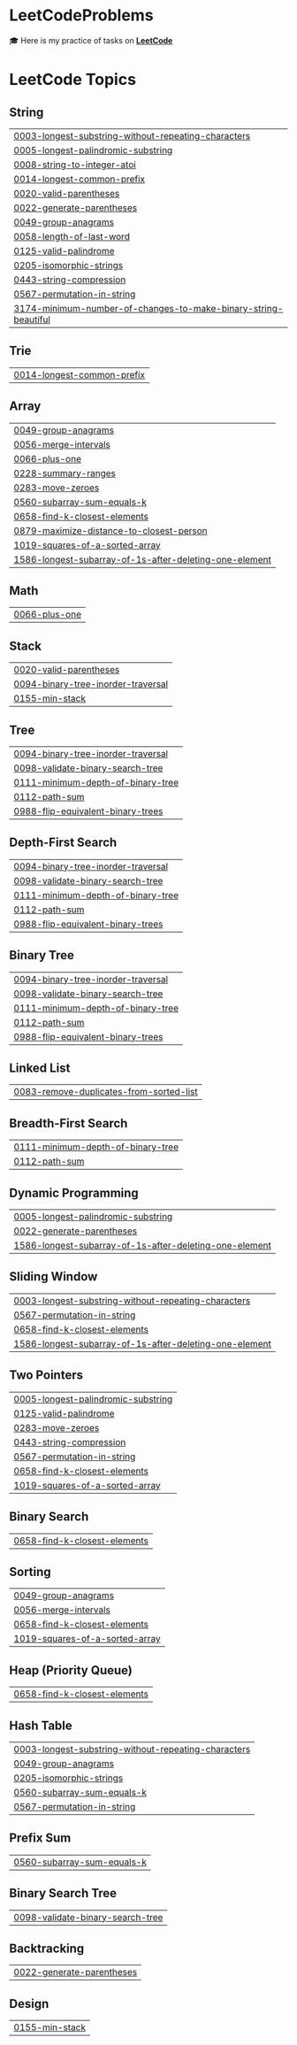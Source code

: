 # LeetCodeProblems
🎓 Here is my practice of tasks on [**LeetCode**](https://leetcode.com/u/stepanov101/)

<!---LeetCode Topics Start-->
# LeetCode Topics
## String
|  |
| ------- |
| [0003-longest-substring-without-repeating-characters](https://github.com/ST3PAN0V/LeetCodeProblems/tree/master/0003-longest-substring-without-repeating-characters) |
| [0005-longest-palindromic-substring](https://github.com/ST3PAN0V/LeetCodeProblems/tree/master/0005-longest-palindromic-substring) |
| [0008-string-to-integer-atoi](https://github.com/ST3PAN0V/LeetCodeProblems/tree/master/0008-string-to-integer-atoi) |
| [0014-longest-common-prefix](https://github.com/ST3PAN0V/LeetCodeProblems/tree/master/0014-longest-common-prefix) |
| [0020-valid-parentheses](https://github.com/ST3PAN0V/LeetCodeProblems/tree/master/0020-valid-parentheses) |
| [0022-generate-parentheses](https://github.com/ST3PAN0V/LeetCodeProblems/tree/master/0022-generate-parentheses) |
| [0049-group-anagrams](https://github.com/ST3PAN0V/LeetCodeProblems/tree/master/0049-group-anagrams) |
| [0058-length-of-last-word](https://github.com/ST3PAN0V/LeetCodeProblems/tree/master/0058-length-of-last-word) |
| [0125-valid-palindrome](https://github.com/ST3PAN0V/LeetCodeProblems/tree/master/0125-valid-palindrome) |
| [0205-isomorphic-strings](https://github.com/ST3PAN0V/LeetCodeProblems/tree/master/0205-isomorphic-strings) |
| [0443-string-compression](https://github.com/ST3PAN0V/LeetCodeProblems/tree/master/0443-string-compression) |
| [0567-permutation-in-string](https://github.com/ST3PAN0V/LeetCodeProblems/tree/master/0567-permutation-in-string) |
| [3174-minimum-number-of-changes-to-make-binary-string-beautiful](https://github.com/ST3PAN0V/LeetCodeProblems/tree/master/3174-minimum-number-of-changes-to-make-binary-string-beautiful) |
## Trie
|  |
| ------- |
| [0014-longest-common-prefix](https://github.com/ST3PAN0V/LeetCodeProblems/tree/master/0014-longest-common-prefix) |
## Array
|  |
| ------- |
| [0049-group-anagrams](https://github.com/ST3PAN0V/LeetCodeProblems/tree/master/0049-group-anagrams) |
| [0056-merge-intervals](https://github.com/ST3PAN0V/LeetCodeProblems/tree/master/0056-merge-intervals) |
| [0066-plus-one](https://github.com/ST3PAN0V/LeetCodeProblems/tree/master/0066-plus-one) |
| [0228-summary-ranges](https://github.com/ST3PAN0V/LeetCodeProblems/tree/master/0228-summary-ranges) |
| [0283-move-zeroes](https://github.com/ST3PAN0V/LeetCodeProblems/tree/master/0283-move-zeroes) |
| [0560-subarray-sum-equals-k](https://github.com/ST3PAN0V/LeetCodeProblems/tree/master/0560-subarray-sum-equals-k) |
| [0658-find-k-closest-elements](https://github.com/ST3PAN0V/LeetCodeProblems/tree/master/0658-find-k-closest-elements) |
| [0879-maximize-distance-to-closest-person](https://github.com/ST3PAN0V/LeetCodeProblems/tree/master/0879-maximize-distance-to-closest-person) |
| [1019-squares-of-a-sorted-array](https://github.com/ST3PAN0V/LeetCodeProblems/tree/master/1019-squares-of-a-sorted-array) |
| [1586-longest-subarray-of-1s-after-deleting-one-element](https://github.com/ST3PAN0V/LeetCodeProblems/tree/master/1586-longest-subarray-of-1s-after-deleting-one-element) |
## Math
|  |
| ------- |
| [0066-plus-one](https://github.com/ST3PAN0V/LeetCodeProblems/tree/master/0066-plus-one) |
## Stack
|  |
| ------- |
| [0020-valid-parentheses](https://github.com/ST3PAN0V/LeetCodeProblems/tree/master/0020-valid-parentheses) |
| [0094-binary-tree-inorder-traversal](https://github.com/ST3PAN0V/LeetCodeProblems/tree/master/0094-binary-tree-inorder-traversal) |
| [0155-min-stack](https://github.com/ST3PAN0V/LeetCodeProblems/tree/master/0155-min-stack) |
## Tree
|  |
| ------- |
| [0094-binary-tree-inorder-traversal](https://github.com/ST3PAN0V/LeetCodeProblems/tree/master/0094-binary-tree-inorder-traversal) |
| [0098-validate-binary-search-tree](https://github.com/ST3PAN0V/LeetCodeProblems/tree/master/0098-validate-binary-search-tree) |
| [0111-minimum-depth-of-binary-tree](https://github.com/ST3PAN0V/LeetCodeProblems/tree/master/0111-minimum-depth-of-binary-tree) |
| [0112-path-sum](https://github.com/ST3PAN0V/LeetCodeProblems/tree/master/0112-path-sum) |
| [0988-flip-equivalent-binary-trees](https://github.com/ST3PAN0V/LeetCodeProblems/tree/master/0988-flip-equivalent-binary-trees) |
## Depth-First Search
|  |
| ------- |
| [0094-binary-tree-inorder-traversal](https://github.com/ST3PAN0V/LeetCodeProblems/tree/master/0094-binary-tree-inorder-traversal) |
| [0098-validate-binary-search-tree](https://github.com/ST3PAN0V/LeetCodeProblems/tree/master/0098-validate-binary-search-tree) |
| [0111-minimum-depth-of-binary-tree](https://github.com/ST3PAN0V/LeetCodeProblems/tree/master/0111-minimum-depth-of-binary-tree) |
| [0112-path-sum](https://github.com/ST3PAN0V/LeetCodeProblems/tree/master/0112-path-sum) |
| [0988-flip-equivalent-binary-trees](https://github.com/ST3PAN0V/LeetCodeProblems/tree/master/0988-flip-equivalent-binary-trees) |
## Binary Tree
|  |
| ------- |
| [0094-binary-tree-inorder-traversal](https://github.com/ST3PAN0V/LeetCodeProblems/tree/master/0094-binary-tree-inorder-traversal) |
| [0098-validate-binary-search-tree](https://github.com/ST3PAN0V/LeetCodeProblems/tree/master/0098-validate-binary-search-tree) |
| [0111-minimum-depth-of-binary-tree](https://github.com/ST3PAN0V/LeetCodeProblems/tree/master/0111-minimum-depth-of-binary-tree) |
| [0112-path-sum](https://github.com/ST3PAN0V/LeetCodeProblems/tree/master/0112-path-sum) |
| [0988-flip-equivalent-binary-trees](https://github.com/ST3PAN0V/LeetCodeProblems/tree/master/0988-flip-equivalent-binary-trees) |
## Linked List
|  |
| ------- |
| [0083-remove-duplicates-from-sorted-list](https://github.com/ST3PAN0V/LeetCodeProblems/tree/master/0083-remove-duplicates-from-sorted-list) |
## Breadth-First Search
|  |
| ------- |
| [0111-minimum-depth-of-binary-tree](https://github.com/ST3PAN0V/LeetCodeProblems/tree/master/0111-minimum-depth-of-binary-tree) |
| [0112-path-sum](https://github.com/ST3PAN0V/LeetCodeProblems/tree/master/0112-path-sum) |
## Dynamic Programming
|  |
| ------- |
| [0005-longest-palindromic-substring](https://github.com/ST3PAN0V/LeetCodeProblems/tree/master/0005-longest-palindromic-substring) |
| [0022-generate-parentheses](https://github.com/ST3PAN0V/LeetCodeProblems/tree/master/0022-generate-parentheses) |
| [1586-longest-subarray-of-1s-after-deleting-one-element](https://github.com/ST3PAN0V/LeetCodeProblems/tree/master/1586-longest-subarray-of-1s-after-deleting-one-element) |
## Sliding Window
|  |
| ------- |
| [0003-longest-substring-without-repeating-characters](https://github.com/ST3PAN0V/LeetCodeProblems/tree/master/0003-longest-substring-without-repeating-characters) |
| [0567-permutation-in-string](https://github.com/ST3PAN0V/LeetCodeProblems/tree/master/0567-permutation-in-string) |
| [0658-find-k-closest-elements](https://github.com/ST3PAN0V/LeetCodeProblems/tree/master/0658-find-k-closest-elements) |
| [1586-longest-subarray-of-1s-after-deleting-one-element](https://github.com/ST3PAN0V/LeetCodeProblems/tree/master/1586-longest-subarray-of-1s-after-deleting-one-element) |
## Two Pointers
|  |
| ------- |
| [0005-longest-palindromic-substring](https://github.com/ST3PAN0V/LeetCodeProblems/tree/master/0005-longest-palindromic-substring) |
| [0125-valid-palindrome](https://github.com/ST3PAN0V/LeetCodeProblems/tree/master/0125-valid-palindrome) |
| [0283-move-zeroes](https://github.com/ST3PAN0V/LeetCodeProblems/tree/master/0283-move-zeroes) |
| [0443-string-compression](https://github.com/ST3PAN0V/LeetCodeProblems/tree/master/0443-string-compression) |
| [0567-permutation-in-string](https://github.com/ST3PAN0V/LeetCodeProblems/tree/master/0567-permutation-in-string) |
| [0658-find-k-closest-elements](https://github.com/ST3PAN0V/LeetCodeProblems/tree/master/0658-find-k-closest-elements) |
| [1019-squares-of-a-sorted-array](https://github.com/ST3PAN0V/LeetCodeProblems/tree/master/1019-squares-of-a-sorted-array) |
## Binary Search
|  |
| ------- |
| [0658-find-k-closest-elements](https://github.com/ST3PAN0V/LeetCodeProblems/tree/master/0658-find-k-closest-elements) |
## Sorting
|  |
| ------- |
| [0049-group-anagrams](https://github.com/ST3PAN0V/LeetCodeProblems/tree/master/0049-group-anagrams) |
| [0056-merge-intervals](https://github.com/ST3PAN0V/LeetCodeProblems/tree/master/0056-merge-intervals) |
| [0658-find-k-closest-elements](https://github.com/ST3PAN0V/LeetCodeProblems/tree/master/0658-find-k-closest-elements) |
| [1019-squares-of-a-sorted-array](https://github.com/ST3PAN0V/LeetCodeProblems/tree/master/1019-squares-of-a-sorted-array) |
## Heap (Priority Queue)
|  |
| ------- |
| [0658-find-k-closest-elements](https://github.com/ST3PAN0V/LeetCodeProblems/tree/master/0658-find-k-closest-elements) |
## Hash Table
|  |
| ------- |
| [0003-longest-substring-without-repeating-characters](https://github.com/ST3PAN0V/LeetCodeProblems/tree/master/0003-longest-substring-without-repeating-characters) |
| [0049-group-anagrams](https://github.com/ST3PAN0V/LeetCodeProblems/tree/master/0049-group-anagrams) |
| [0205-isomorphic-strings](https://github.com/ST3PAN0V/LeetCodeProblems/tree/master/0205-isomorphic-strings) |
| [0560-subarray-sum-equals-k](https://github.com/ST3PAN0V/LeetCodeProblems/tree/master/0560-subarray-sum-equals-k) |
| [0567-permutation-in-string](https://github.com/ST3PAN0V/LeetCodeProblems/tree/master/0567-permutation-in-string) |
## Prefix Sum
|  |
| ------- |
| [0560-subarray-sum-equals-k](https://github.com/ST3PAN0V/LeetCodeProblems/tree/master/0560-subarray-sum-equals-k) |
## Binary Search Tree
|  |
| ------- |
| [0098-validate-binary-search-tree](https://github.com/ST3PAN0V/LeetCodeProblems/tree/master/0098-validate-binary-search-tree) |
## Backtracking
|  |
| ------- |
| [0022-generate-parentheses](https://github.com/ST3PAN0V/LeetCodeProblems/tree/master/0022-generate-parentheses) |
## Design
|  |
| ------- |
| [0155-min-stack](https://github.com/ST3PAN0V/LeetCodeProblems/tree/master/0155-min-stack) |
<!---LeetCode Topics End-->